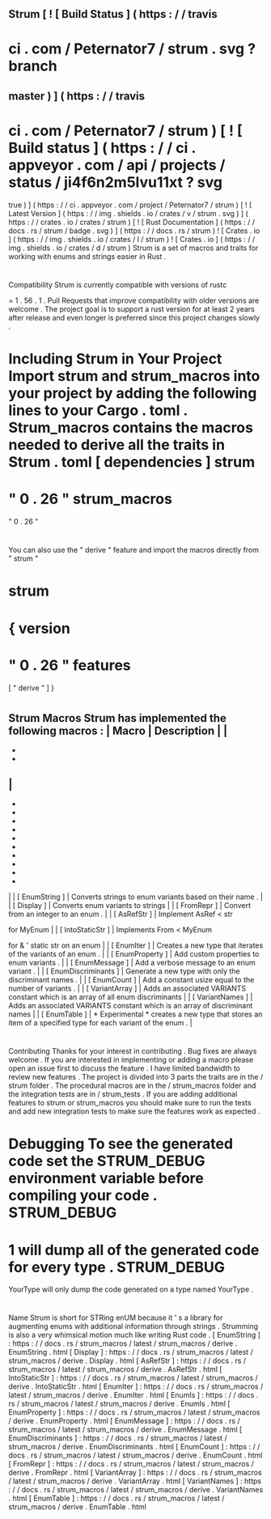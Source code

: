 #
Strum
[
!
[
Build
Status
]
(
https
:
/
/
travis
-
ci
.
com
/
Peternator7
/
strum
.
svg
?
branch
=
master
)
]
(
https
:
/
/
travis
-
ci
.
com
/
Peternator7
/
strum
)
[
!
[
Build
status
]
(
https
:
/
/
ci
.
appveyor
.
com
/
api
/
projects
/
status
/
ji4f6n2m5lvu11xt
?
svg
=
true
)
]
(
https
:
/
/
ci
.
appveyor
.
com
/
project
/
Peternator7
/
strum
)
[
!
[
Latest
Version
]
(
https
:
/
/
img
.
shields
.
io
/
crates
/
v
/
strum
.
svg
)
]
(
https
:
/
/
crates
.
io
/
crates
/
strum
)
[
!
[
Rust
Documentation
]
(
https
:
/
/
docs
.
rs
/
strum
/
badge
.
svg
)
]
(
https
:
/
/
docs
.
rs
/
strum
)
!
[
Crates
.
io
]
(
https
:
/
/
img
.
shields
.
io
/
crates
/
l
/
strum
)
!
[
Crates
.
io
]
(
https
:
/
/
img
.
shields
.
io
/
crates
/
d
/
strum
)
Strum
is
a
set
of
macros
and
traits
for
working
with
enums
and
strings
easier
in
Rust
.
#
Compatibility
Strum
is
currently
compatible
with
versions
of
rustc
>
=
1
.
56
.
1
.
Pull
Requests
that
improve
compatibility
with
older
versions
are
welcome
.
The
project
goal
is
to
support
a
rust
version
for
at
least
2
years
after
release
and
even
longer
is
preferred
since
this
project
changes
slowly
.
#
Including
Strum
in
Your
Project
Import
strum
and
strum_macros
into
your
project
by
adding
the
following
lines
to
your
Cargo
.
toml
.
Strum_macros
contains
the
macros
needed
to
derive
all
the
traits
in
Strum
.
toml
[
dependencies
]
strum
=
"
0
.
26
"
strum_macros
=
"
0
.
26
"
#
You
can
also
use
the
"
derive
"
feature
and
import
the
macros
directly
from
"
strum
"
#
strum
=
{
version
=
"
0
.
26
"
features
=
[
"
derive
"
]
}
#
Strum
Macros
Strum
has
implemented
the
following
macros
:
|
Macro
|
Description
|
|
-
-
-
|
-
-
-
-
-
-
-
-
-
-
-
|
|
[
EnumString
]
|
Converts
strings
to
enum
variants
based
on
their
name
.
|
|
[
Display
]
|
Converts
enum
variants
to
strings
|
|
[
FromRepr
]
|
Convert
from
an
integer
to
an
enum
.
|
|
[
AsRefStr
]
|
Implement
AsRef
<
str
>
for
MyEnum
|
|
[
IntoStaticStr
]
|
Implements
From
<
MyEnum
>
for
&
'
static
str
on
an
enum
|
|
[
EnumIter
]
|
Creates
a
new
type
that
iterates
of
the
variants
of
an
enum
.
|
|
[
EnumProperty
]
|
Add
custom
properties
to
enum
variants
.
|
|
[
EnumMessage
]
|
Add
a
verbose
message
to
an
enum
variant
.
|
|
[
EnumDiscriminants
]
|
Generate
a
new
type
with
only
the
discriminant
names
.
|
|
[
EnumCount
]
|
Add
a
constant
usize
equal
to
the
number
of
variants
.
|
|
[
VariantArray
]
|
Adds
an
associated
VARIANTS
constant
which
is
an
array
of
all
enum
discriminants
|
|
[
VariantNames
]
|
Adds
an
associated
VARIANTS
constant
which
is
an
array
of
discriminant
names
|
|
[
EnumTable
]
|
*
Experimental
*
creates
a
new
type
that
stores
an
item
of
a
specified
type
for
each
variant
of
the
enum
.
|
#
Contributing
Thanks
for
your
interest
in
contributing
.
Bug
fixes
are
always
welcome
.
If
you
are
interested
in
implementing
or
adding
a
macro
please
open
an
issue
first
to
discuss
the
feature
.
I
have
limited
bandwidth
to
review
new
features
.
The
project
is
divided
into
3
parts
the
traits
are
in
the
/
strum
folder
.
The
procedural
macros
are
in
the
/
strum_macros
folder
and
the
integration
tests
are
in
/
strum_tests
.
If
you
are
adding
additional
features
to
strum
or
strum_macros
you
should
make
sure
to
run
the
tests
and
add
new
integration
tests
to
make
sure
the
features
work
as
expected
.
#
Debugging
To
see
the
generated
code
set
the
STRUM_DEBUG
environment
variable
before
compiling
your
code
.
STRUM_DEBUG
=
1
will
dump
all
of
the
generated
code
for
every
type
.
STRUM_DEBUG
=
YourType
will
only
dump
the
code
generated
on
a
type
named
YourType
.
#
Name
Strum
is
short
for
STRing
enUM
because
it
'
s
a
library
for
augmenting
enums
with
additional
information
through
strings
.
Strumming
is
also
a
very
whimsical
motion
much
like
writing
Rust
code
.
[
EnumString
]
:
https
:
/
/
docs
.
rs
/
strum_macros
/
latest
/
strum_macros
/
derive
.
EnumString
.
html
[
Display
]
:
https
:
/
/
docs
.
rs
/
strum_macros
/
latest
/
strum_macros
/
derive
.
Display
.
html
[
AsRefStr
]
:
https
:
/
/
docs
.
rs
/
strum_macros
/
latest
/
strum_macros
/
derive
.
AsRefStr
.
html
[
IntoStaticStr
]
:
https
:
/
/
docs
.
rs
/
strum_macros
/
latest
/
strum_macros
/
derive
.
IntoStaticStr
.
html
[
EnumIter
]
:
https
:
/
/
docs
.
rs
/
strum_macros
/
latest
/
strum_macros
/
derive
.
EnumIter
.
html
[
EnumIs
]
:
https
:
/
/
docs
.
rs
/
strum_macros
/
latest
/
strum_macros
/
derive
.
EnumIs
.
html
[
EnumProperty
]
:
https
:
/
/
docs
.
rs
/
strum_macros
/
latest
/
strum_macros
/
derive
.
EnumProperty
.
html
[
EnumMessage
]
:
https
:
/
/
docs
.
rs
/
strum_macros
/
latest
/
strum_macros
/
derive
.
EnumMessage
.
html
[
EnumDiscriminants
]
:
https
:
/
/
docs
.
rs
/
strum_macros
/
latest
/
strum_macros
/
derive
.
EnumDiscriminants
.
html
[
EnumCount
]
:
https
:
/
/
docs
.
rs
/
strum_macros
/
latest
/
strum_macros
/
derive
.
EnumCount
.
html
[
FromRepr
]
:
https
:
/
/
docs
.
rs
/
strum_macros
/
latest
/
strum_macros
/
derive
.
FromRepr
.
html
[
VariantArray
]
:
https
:
/
/
docs
.
rs
/
strum_macros
/
latest
/
strum_macros
/
derive
.
VariantArray
.
html
[
VariantNames
]
:
https
:
/
/
docs
.
rs
/
strum_macros
/
latest
/
strum_macros
/
derive
.
VariantNames
.
html
[
EnumTable
]
:
https
:
/
/
docs
.
rs
/
strum_macros
/
latest
/
strum_macros
/
derive
.
EnumTable
.
html
